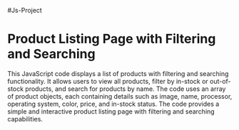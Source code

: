 #Js-Project
# Product Listing Page with Filtering and Searching

This JavaScript code displays a list of products with filtering and searching functionality. It allows users to view all products, filter by in-stock or out-of-stock products, and search for products by name. The code uses an array of product objects, each containing details such as image, name, processor, operating system, color, price, and in-stock status. The code provides a simple and interactive product listing page with filtering and searching capabilities.
